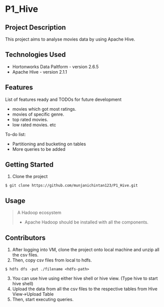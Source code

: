 # P1_Hive

## Project Description

This project aims to analyse movies data by using Apache Hive.

## Technologies Used

* Hortonworks Data Paltform - version 2.6.5
* Apache Hive - version 2.1.1

## Features

List of features ready and TODOs for future development
* movies which got most ratings.
* movies of specific genre.
* top rated movies.
* low rated movies. etc

To-do list:
* Partitioning and bucketing on tables
* More queries to be added

## Getting Started
   
1. Clone the project
```
$ git clone https://github.com/munjanichintan123/P1_Hive.git
```

## Usage

> A Hadoop ecosystem
> * Apache Hadoop should be installed with all the components.

## Contributors

1. After logging into VM, clone the project onto local machine and unzip all the csv files.
2. Then, copy csv files from local to hdfs.
```
$ hdfs dfs -put ./filename <hdfs-path>
```
3. You can use hive using either hive shell or hive view. (Type hive to start hive shell)
4. Upload the data from all the csv files to the respective tables from Hive View->Upload Table
5. Then, start executing queries.
